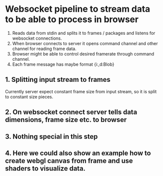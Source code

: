 # Websocket pipeline to stream data to be able to process in browser

1. Reads data from stdin and splits it to frames / packages and listens for websocket connections.
2. When browser connects to server it opens command channel and other channel for reading frame data.
3. Browser might be able to control desired framerate through command channel.
4. Each frame message has maybe format {i:<framenum>,d:Blob}


## 1. Splitting input stream to frames

Currently server expect constant frame size from input stream, so it is split to constant size pieces. 

## 2. On websocket connect server tells data dimensions, frame size etc. to browser


## 3. Nothing special in this step

## 4. Here we could also show an example how to create webgl canvas from frame and use shaders to visualize data.
